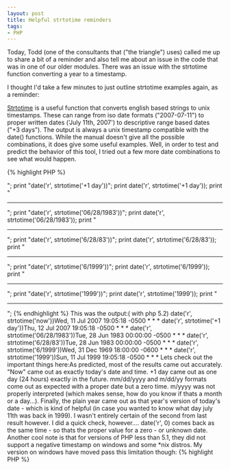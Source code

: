 ```yaml
---
layout: post
title: Helpful strtotime reminders
tags:
- PHP
---
```


Today, Todd (one of the consultants that ("the triangle") uses) called me up to share a bit of a reminder and also tell me about an issue in the code that was in one of our older modules.  There was an issue with the strtotime function converting a year to a timestamp.

I thought I'd take a few minutes to just outline strtotime examples again, as a reminder:

[Strtotime](http://us.php.net/strtotime) is a useful function that converts english based strings to unix timestamps.  These can range from iso date formats ("2007-07-11") to proper written dates ('July 11th, 2007') to descriptive range based dates ("+3 days").   The output is always a unix timestamp compatible with the date() functions.  While the manual doesn't give all the possible combinations, it does give some useful examples.  Well, in order to test and predict the behavior of this tool, I tried out a few more date combinations to see what would happen.

{% highlight PHP %}
<?php
print "date('r', strtotime('now'))";
print date('r', strtotime('now'));
print "<hr></hr>";

print "date('r', strtotime('+1 day'))";
print date('r', strtotime('+1 day'));
print "<hr></hr>";

print "date('r', strtotime('06/28/1983'))";
print date('r', strtotime('06/28/1983'));
print "<hr></hr>";

print "date('r', strtotime('6/28/83'))";
print date('r', strtotime('6/28/83'));
print "<hr></hr>";

print "date('r', strtotime('6/1999'))";
print date('r', strtotime('6/1999'));
print "<hr></hr>";

print "date('r', strtotime('1999'))";
print date('r', strtotime('1999'));
print "<hr></hr>";
{% endhighlight %}

This was the output:( with php 5.2)

    date('r', strtotime('now'))Wed, 11 Jul 2007 19:05:18 -0500
    
    * * *
    
    date('r', strtotime('+1 day'))Thu, 12 Jul 2007 19:05:18 -0500
    
    * * *
    
    date('r', strtotime('06/28/1983'))Tue, 28 Jun 1983 00:00:00 -0500
    
    * * *
    
    date('r', strtotime('6/28/83'))Tue, 28 Jun 1983 00:00:00 -0500
    
    * * *
    
    date('r', strtotime('6/1999'))Wed, 31 Dec 1969 18:00:00 -0600
    
    * * *
    
    date('r', strtotime('1999'))Sun, 11 Jul 1999 19:05:18 -0500
    
    * * *

Lets check out the important things here:As predicted, most of the results came out accurately.  "Now" came out as exactly today's date and time.  +1 day came out as one day (24 hours) exactly in the future.  mm/dd/yyyy and m/dd/yy formats come out as expected with a proper date but a zero time.  m/yyyy was not properly interpreted (which makes sense, how do you know if thats a month or a day...).  Finally, the plain year came out as that year's version of today's date - which is kind of helpful (in case you wanted to know what day july 11th was back in 1999).

I wasn't entirely certain of the second from last result however.  I did a quick check, however.... date('r', 0) comes back as the same time - so thats the proper value for a zero - or unknown date.

Another cool note is that for versions of PHP less than 5.1, they did not support a negative timestamp on windows and some *nix distros.  My version on windows have moved pass this limitation though:

{% highlight PHP %}
<?php
print date('r', -100);
{% endhighlight %}

The output:

    Wed, 31 Dec 1969 17:58:20 -0600

As always, there is a wealth of knowledge in the comments on the PHP manual page.
